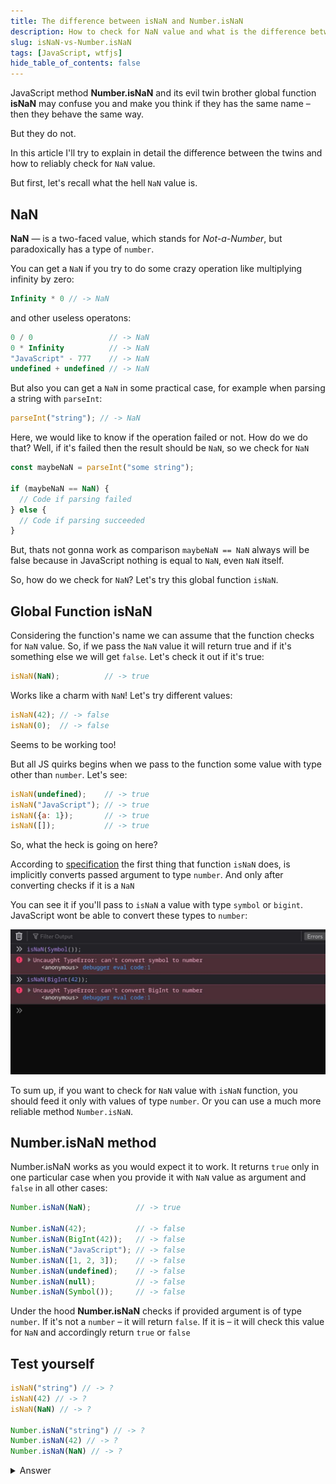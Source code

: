 ```yaml
---
title: The difference between isNaN and Number.isNaN
description: How to check for NaN value and what is the difference between isNaN and Number.isNaN
slug: isNaN-vs-Number.isNaN
tags: [JavaScript, wtfjs]
hide_table_of_contents: false
---
```


JavaScript method **Number.isNaN** and its evil twin brother global function
**isNaN** may confuse you and make you think if they has the same name – then
they behave the same way.

But they do not.

In this article I'll try to explain in detail the difference between the twins
and how to reliably check for `NaN` value.

But first, let's recall what the hell `NaN` value is.

## NaN

**NaN** — is a two-faced value, which stands for *Not-a-Number*, but
paradoxically has a type of `number`.

You can get a `NaN` if you try to do some crazy operation like multiplying
infinity by zero:

```js
Infinity * 0 // -> NaN
```
and other useless operatons:

```js
0 / 0                 // -> NaN
0 * Infinity          // -> NaN
"JavaScript" - 777    // -> NaN
undefined + undefined // -> NaN
```

But also you can get a `NaN` in some practical case, for example when parsing a
string with `parseInt`:

```js
parseInt("string"); // -> NaN
```

Here, we would like to know if the operation failed or not. How do we do that?
Well, if it's failed then the result should be `NaN`, so we check for `NaN`

```js
const maybeNaN = parseInt("some string");

if (maybeNaN == NaN) {
  // Code if parsing failed
} else {
  // Code if parsing succeeded
}
```
But, thats not gonna work as comparison `maybeNaN == NaN` always will be false
because in JavaScript nothing is equal to `NaN`, even `NaN` itself.

So, how do we check for `NaN`? Let's try this global function `isNaN`.

## Global Function isNaN

Considering the function's name we can assume that the function checks for
`NaN` value. So, if we pass the `NaN` value it will return true and if it's
something else we will get `false`. Let's check it out if it's true:

```js
isNaN(NaN);          // -> true
```

Works like a charm with `NaN`! Let's try different values:

```js
isNaN(42); // -> false
isNaN(0);  // -> false
```

Seems to be working too!

But all JS quirks begins when we pass to the function some value with type
other than `number`. Let's see:

```js
isNaN(undefined);    // -> true
isNaN("JavaScript"); // -> true
isNaN({a: 1});       // -> true
isNaN([]);           // -> true
```

So, what the heck is going on here?

According to [specification](https://tc39.es/ecma262/#sec-isnan-number) the
first thing that function `isNaN` does, is implicitly converts passed argument
to type `number`. And only after converting checks if it is a `NaN`

You can see it if you'll pass to `isNaN` a value with type `symbol` or
`bigint`. JavaScript wont be able to convert these types to `number`:

![TypeError при передаче в функцию isNaN типов symbol и bigint](/img/isNaN-vs-Number-isNaN/type-error.jpg)

To sum up, if you want to check for `NaN` value with `isNaN` function, you
should feed it only with values of type `number`. Or you can use a much more
reliable method `Number.isNaN`.

## Number.isNaN method

Number.isNaN works as you would expect it to work. It returns `true` only in
one particular case when you provide it with `NaN` value as argument and
`false` in all other cases:

```js
Number.isNaN(NaN);          // -> true

Number.isNaN(42);           // -> false
Number.isNaN(BigInt(42));   // -> false
Number.isNaN("JavaScript"); // -> false
Number.isNaN([1, 2, 3]);    // -> false
Number.isNaN(undefined);    // -> false
Number.isNaN(null);         // -> false
Number.isNaN(Symbol());     // -> false
```

Under the hood **Number.isNaN** checks if provided argument is of type
`number`. If it's not a `number` – it will return `false`. If it is – it will
check this value for `NaN` and accordingly return `true` or `false`

## Test yourself

```js
isNaN("string") // -> ?
isNaN(42) // -> ?
isNaN(NaN) // -> ?

Number.isNaN("string") // -> ?
Number.isNaN(42) // -> ?
Number.isNaN(NaN) // -> ?
```

<details>
  <summary>Answer</summary>
`true`
`false`
`true`
`false`
`false`
`true`

</details>
